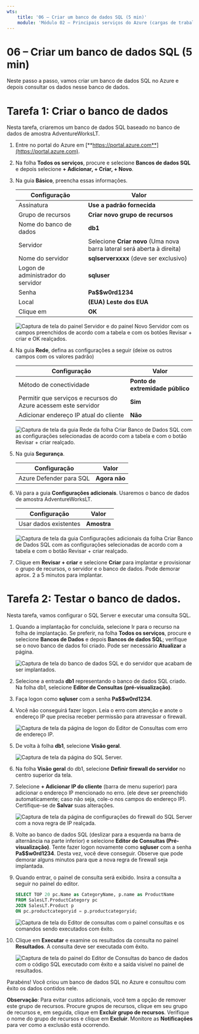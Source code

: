 ```yaml
---
wts:
    title: '06 – Criar um banco de dados SQL (5 min)'
    module: 'Módulo 02 – Principais serviços do Azure (cargas de trabalho)'
---
```


# 06 – Criar um banco de dados SQL (5 min)

Neste passo a passo, vamos criar um banco de dados SQL no Azure e depois consultar os dados nesse banco de dados.

# Tarefa 1: Criar o banco de dados 

Nesta tarefa, criaremos um banco de dados SQL baseado no banco de dados de amostra AdventureWorksLT. 

1. Entre no portal do Azure em [**https://portal.azure.com**](https://portal.azure.com).

2. Na folha **Todos os serviços**, procure e selecione **Bancos de dados SQL** e depois selecione **+ Adicionar, + Criar, + Novo**. 

3. Na guia **Básico**, preencha essas informações.  

    | Configuração | Valor | 
    | --- | --- |
    | Assinatura | **Use a padrão fornecida** |
    | Grupo de recursos | **Criar novo grupo de recursos** |
    | Nome do banco de dados| **db1** | 
    | Servidor | Selecione **Criar novo** (Uma nova barra lateral será aberta à direita)|
    | Nome do servidor | **sqlserverxxxx** (deve ser exclusivo) | 
    | Logon de administrador do servidor | **sqluser** |
    | Senha | **Pa$$w0rd1234** |
    | Local | **(EUA) Leste dos EUA** |
    | Clique em  | **OK** |

   ![Captura de tela do painel Servidor e do painel Novo Servidor com os campos preenchidos de acordo com a tabela e com os botões Revisar + criar e OK realçados.](../images/0501.png)

4. Na guia **Rede**, defina as configurações a seguir (deixe os outros campos com os valores padrão) 

    | Configuração | Valor | 
    | --- | --- |
    | Método de conectividade | **Ponto de extremidade público** |    
    | Permitir que serviços e recursos do Azure acessem este servidor | **Sim** |
    | Adicionar endereço IP atual do cliente | **Não** |
    
   ![Captura de tela da guia Rede da folha Criar Banco de Dados SQL com as configurações selecionadas de acordo com a tabela e com o botão Revisar + criar realçado.](../images/0501b.png)

5. Na guia **Segurança**. 

    | Configuração | Valor | 
    | --- | --- |
    | Azure Defender para SQL| **Agora não** |
    
6. Vá para a guia **Configurações adicionais**. Usaremos o banco de dados de amostra AdventureWorksLT.

    | Configuração | Valor | 
    | --- | --- |
    | Usar dados existentes | **Amostra** |

    ![Captura de tela da guia Configurações adicionais da folha Criar Banco de Dados SQL com as configurações selecionadas de acordo com a tabela e com o botão Revisar + criar realçado.](../images/0501c.png)

7. Clique em **Revisar + criar** e selecione **Criar** para implantar e provisionar o grupo de recursos, o servidor e o banco de dados. Pode demorar aprox. 2 a 5 minutos para implantar.


# Tarefa 2: Testar o banco de dados.

Nesta tarefa, vamos configurar o SQL Server e executar uma consulta SQL. 

1. Quando a implantação for concluída, selecione Ir para o recurso na folha de implantação. Se preferir, na folha **Todos os serviços**, procure e selecione **Bancos de Dados** e depois **Bancos de dados SQL**; verifique se o novo banco de dados foi criado. Pode ser necessário **Atualizar** a página.

    ![Captura de tela do banco de dados SQL e do servidor que acabam de ser implantados.](../images/0502.png)

2. Selecione a entrada **db1** representando o banco de dados SQL criado. Na folha db1, selecione **Editor de Consultas (pré-visualização)**.

3. Faça logon como **sqluser** com a senha **Pa$$w0rd1234**.

4. Você não conseguirá fazer logon. Leia o erro com atenção e anote o endereço IP que precisa receber permissão para atravessar o firewall. 

    ![Captura de tela da página de logon do Editor de Consultas com erro de endereço IP.](../images/0503.png)

5. De volta à folha **db1**, selecione **Visão geral**. 

    ![Captura de tela da página do SQL Server.](../images/0504.png)

6. Na folha **Visão geral** do db1, selecione **Definir firewall do servidor** no centro superior da tela.

7. Selecione **+ Adicionar IP do cliente** (barra de menu superior) para adicionar o endereço IP mencionado no erro. (ele deve ser preenchido automaticamente; caso não seja, cole-o nos campos do endereço IP). Certifique-se de **Salvar** suas alterações. 

    ![Captura de tela da página de configurações do firewall do SQL Server com a nova regra de IP realçada.](../images/0506.png)

8. Volte ao banco de dados SQL (deslizar para a esquerda na barra de alternância na parte inferior) e selecione **Editor de Consultas (Pré-visualização)**. Tente fazer logon novamente como **sqluser** com a senha **Pa$$w0rd1234**. Desta vez, você deve conseguir. Observe que pode demorar alguns minutos para que a nova regra de firewall seja implantada. 

9. Quando entrar, o painel de consulta será exibido. Insira a consulta a seguir no painel do editor. 

    ```SQL
    SELECT TOP 20 pc.Name as CategoryName, p.name as ProductName
    FROM SalesLT.ProductCategory pc
    JOIN SalesLT.Product p
    ON pc.productcategoryid = p.productcategoryid;
    ```

    ![Captura de tela do Editor de consultas com o painel consultas e os comandos sendo executados com êxito.](../images/0507.png)

10. Clique em **Executar** e examine os resultados da consulta no painel **Resultados**. A consulta deve ser executada com êxito.

    ![Captura de tela do painel do Editor de Consultas do banco de dados com o código SQL executado com êxito e a saída visível no painel de resultados.](../images/0508.png)

Parabéns! Você criou um banco de dados SQL no Azure e consultou com êxito os dados contidos nele.

**Observação**: Para evitar custos adicionais, você tem a opção de remover este grupo de recursos. Procure grupos de recursos, clique em seu grupo de recursos e, em seguida, clique em **Excluir grupo de recursos**. Verifique o nome do grupo de recursos e clique em **Excluir**. Monitore as **Notificações** para ver como a exclusão está ocorrendo.
